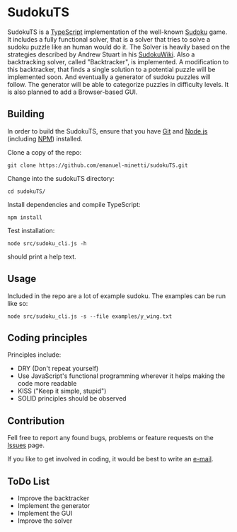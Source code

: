 # SudokuTS
SudokuTS is a [TypeScript](https://www.typescriptlang.org/) implementation of the well-known
[Sudoku](https://en.wikipedia.org/wiki/Sudoku) game. It includes  a fully functional solver,
that is a solver that tries to solve a sudoku puzzle
like an human would do it. The Solver is heavily based on the strategies described
 by Andrew Stuart in his [SudokuWiki](http://www.sudokuwiki.org/sudoku.htm).
Also a backtracking solver, called "Backtracker", is implemented. A modification to
 this backtracker, that finds a single solution
to a potential puzzle will be implemented soon.
And eventually a generator of sudoku puzzles will follow.
The generator will be able to categorize puzzles in difficulty levels.
It is also planned to add a Browser-based GUI.

## Building
In order to build the SudokuTS, ensure that you have [Git](https://git-scm.com/downloads)
and [Node.js](https://nodejs.org/) (including [NPM](https://www.npmjs.com/)) installed.

Clone a copy of the repo:
    
    git clone https://github.com/emanuel-minetti/sudokuTS.git
Change into the sudokuTS directory:

    cd sudokuTS/
Install dependencies and compile TypeScript:    

    npm install
Test installation:

    node src/sudoku_cli.js -h
should print a help text.

## Usage

Included in the repo are a lot of example sudoku. The examples can be run like so:

    node src/sudoku_cli.js -s --file examples/y_wing.txt
    
## Coding principles

Principles include:
 - DRY (Don't repeat yourself)
 - Use JavaScript's functional programming wherever it helps making the code more readable 
 - KISS ("Keep it simple, stupid")
 - SOLID principles should be observed

## Contribution
Fell free to report any found bugs, problems or feature requests on the
[Issues](https://github.com/emanuel-minetti/sudokuTS/issues) page.

If you like to get involved in coding, it would be best to write an [e-mail](mailto:e.minetti@posteo.de). 


## ToDo List
- Improve the backtracker
- Implement the generator
- Implement the GUI
- Improve the solver
